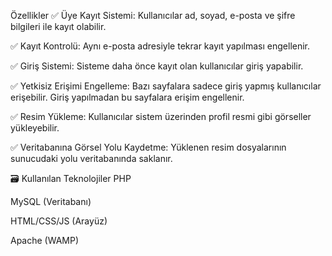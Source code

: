 Özellikler
✅ Üye Kayıt Sistemi:
Kullanıcılar ad, soyad, e-posta ve şifre bilgileri ile kayıt olabilir.

✅ Kayıt Kontrolü:
Aynı e-posta adresiyle tekrar kayıt yapılması engellenir.

✅ Giriş Sistemi:
Sisteme daha önce kayıt olan kullanıcılar giriş yapabilir.

✅ Yetkisiz Erişimi Engelleme:
Bazı sayfalara sadece giriş yapmış kullanıcılar erişebilir. Giriş yapılmadan bu sayfalara erişim engellenir.

✅ Resim Yükleme:
Kullanıcılar sistem üzerinden profil resmi gibi görseller yükleyebilir.

✅ Veritabanına Görsel Yolu Kaydetme:
Yüklenen resim dosyalarının sunucudaki yolu veritabanında saklanır.

🗃️ Kullanılan Teknolojiler
PHP 

MySQL (Veritabanı)

HTML/CSS/JS (Arayüz)

Apache (WAMP)
